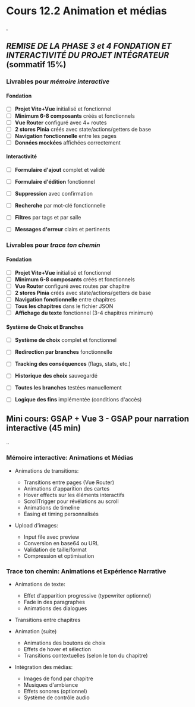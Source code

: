 # Cours 12.2 Animation et médias
¸


<!-- 19 novembre -->

## *REMISE DE LA PHASE 3 et 4 FONDATION ET INTERACTIVITÉ DU PROJET INTÉGRATEUR* (sommatif 15%)

### Livrables pour *mémoire interactive*

#### Fondation

- [ ] **Projet Vite+Vue** initialisé et fonctionnel
- [ ] **Minimum 6-8 composants** créés et fonctionnels
- [ ] **Vue Router** configuré avec 4+ routes
- [ ] **2 stores Pinia** créés avec state/actions/getters de base
- [ ] **Navigation fonctionnelle** entre les pages
- [ ] **Données mockées** affichées correctement

#### Interactivité

- [ ] **Formulaire d'ajout** complet et validé
- [ ] **Formulaire d'édition** fonctionnel
- [ ] **Suppression** avec confirmation
- [ ] **Recherche** par mot-clé fonctionnelle
- [ ] **Filtres** par tags et par salle
- [ ] **Messages d'erreur** clairs et pertinents


### Livrables pour *trace ton chemin*

#### Fondation

- [ ] **Projet Vite+Vue** initialisé et fonctionnel
- [ ] **Minimum 6-8 composants** créés et fonctionnels
- [ ] **Vue Router** configuré avec routes par chapitre
- [ ] **2 stores Pinia** créés avec state/actions/getters de base
- [ ] **Navigation fonctionnelle** entre chapitres
- [ ] **Tous les chapitres** dans le fichier JSON
- [ ] **Affichage du texte** fonctionnel (3-4 chapitres minimum)

#### Système de Choix et Branches

- [ ] **Système de choix** complet et fonctionnel
- [ ] **Redirection par branches** fonctionnelle
- [ ] **Tracking des conséquences** (flags, stats, etc.)
- [ ] **Historique des choix** sauvegardé
- [ ] **Toutes les branches** testées manuellement
- [ ] **Logique des fins** implémentée (conditions d'accès)




## Mini cours: GSAP + Vue 3 - GSAP pour narration interactive (45 min) 

..

### Mémoire interactive: Animations et Médias

- Animations de transitions:
  - Transitions entre pages (Vue Router)
  - Animations d'apparition des cartes
  - Hover effects sur les éléments interactifs
  - ScrollTrigger pour révélations au scroll
  - Animations de timeline
  - Easing et timing personnalisés

- Upload d'images:
  - Input file avec preview
  - Conversion en base64 ou URL
  - Validation de taille/format
  - Compression et optimisation

### Trace ton chemin: Animations et Expérience Narrative

- Animations de texte:
  - Effet d'apparition progressive (typewriter optionnel)
  - Fade in des paragraphes
  - Animations des dialogues
- Transitions entre chapitres

- Animation (suite)
  - Animations des boutons de choix
  - Effets de hover et sélection
  - Transitions contextuelles (selon le ton du chapitre)

- Intégration des médias:
  - Images de fond par chapitre
  - Musiques d'ambiance
  - Effets sonores (optionnel)
  - Système de contrôle audio
